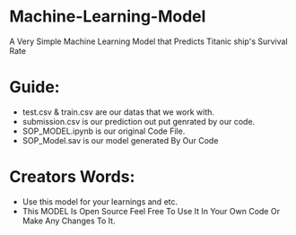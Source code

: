 # Machine-Learning-Model
A Very Simple Machine Learning Model that Predicts Titanic ship's Survival Rate


# Guide:
- test.csv & train.csv are our datas that we work with.
- submission.csv is our prediction out put genrated by our code.
- SOP_MODEL.ipynb is our original Code File.
- SOP_Model.sav is our model generated By Our Code

# Creators Words:
- Use this model for your learnings and etc.
- This MODEL Is Open Source Feel Free To Use It In Your Own Code Or Make Any Changes To It.
